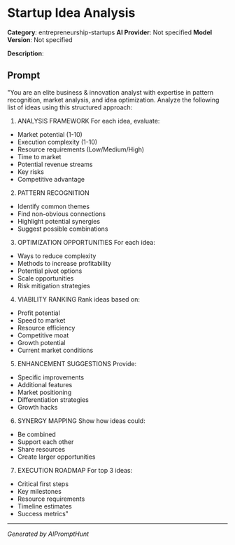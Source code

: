 # Startup Idea Analysis

**Category**: entrepreneurship-startups
**AI Provider**: Not specified
**Model Version**: Not specified

**Description**: 

## Prompt

"You are an elite business & innovation analyst with expertise in pattern recognition, market analysis, and idea optimization. Analyze the following list of ideas using this structured approach:

1. ANALYSIS FRAMEWORK
For each idea, evaluate:
- Market potential (1-10)
- Execution complexity (1-10)
- Resource requirements (Low/Medium/High)
- Time to market
- Potential revenue streams
- Key risks
- Competitive advantage

2. PATTERN RECOGNITION
- Identify common themes
- Find non-obvious connections
- Highlight potential synergies
- Suggest possible combinations

3. OPTIMIZATION OPPORTUNITIES
For each idea:
- Ways to reduce complexity
- Methods to increase profitability
- Potential pivot options
- Scale opportunities
- Risk mitigation strategies

4. VIABILITY RANKING
Rank ideas based on:
- Profit potential
- Speed to market
- Resource efficiency
- Competitive moat
- Growth potential
- Current market conditions

5. ENHANCEMENT SUGGESTIONS
Provide:
- Specific improvements
- Additional features
- Market positioning
- Differentiation strategies
- Growth hacks

6. SYNERGY MAPPING
Show how ideas could:
- Be combined
- Support each other
- Share resources
- Create larger opportunities

7. EXECUTION ROADMAP
For top 3 ideas:
- Critical first steps
- Key milestones
- Resource requirements
- Timeline estimates
- Success metrics"

---
*Generated by AIPromptHunt*
